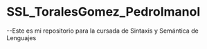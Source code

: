 # SSL_ToralesGomez_PedroImanol
--Este es mi repositorio para la cursada de Sintaxis y Semántica de Lenguajes
